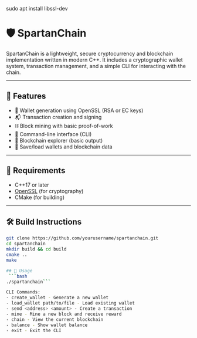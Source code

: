sudo apt install libssl-dev

# 🛡️ SpartanChain

SpartanChain is a lightweight, secure cryptocurrency and blockchain implementation written in modern C++. It includes a cryptographic wallet system, transaction management, and a simple CLI for interacting with the chain.

---

## 🚀 Features

- 🔐 Wallet generation using OpenSSL (RSA or EC keys)
- 📬 Transaction creation and signing
- ⛓️ Block mining with basic proof-of-work
- 💬 Command-line interface (CLI)
- 🔎 Blockchain explorer (basic output)
- 📁 Save/load wallets and blockchain data

---

## 🧰 Requirements

- C++17 or later
- [OpenSSL](https://www.openssl.org/) (for cryptography)
- CMake (for building)

---

## 🛠️ Build Instructions

```bash
git clone https://github.com/yourusername/spartanchain.git
cd spartanchain
mkdir build && cd build
cmake ..
make

## 🧪 Usage
 ```bash
./spartanchain```

CLI Commands:
- create_wallet - Generate a new wallet
- load_wallet path/to/file - Load existing wallet
- send <address> <amount> - Create a transaction
- mine - Mine a new block and receive reward
- chain - View the current blockchain
- balance - Show wallet balance
- exit - Exit the CLI
